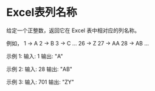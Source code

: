 # Excel表列名称

给定一个正整数，返回它在 Excel 表中相对应的列名称。

例如，
    1 -> A
    2 -> B
    3 -> C
    ...
    26 -> Z
    27 -> AA
    28 -> AB
    ...

示例 1:
输入: 1
输出: "A"

示例 2:
输入: 28
输出: "AB"

示例 3:
输入: 701
输出: "ZY"
